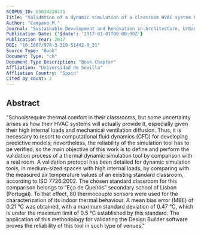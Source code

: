 ```yaml
---
SCOPUS_ID: 85034220775
Title: "Validation of a dynamic simulation of a classroom HVAC system by comparison with a real model"
Author: "Campano M."
Journal: "Sustainable Development and Renovation in Architecture, Urbanism and Engineering"
Publication Date: {'$date': '2017-01-01T00:00:00Z'}
Publication Year: 2017
DOI: "10.1007/978-3-319-51442-0_31"
Source Type: "Book"
Document Type: "ch"
Document Type Description: "Book Chapter"
Affliation: "Universidad de Sevilla"
Affliation Country: "Spain"
Cited by count: 2
---
```


## Abstract
"Schoolsrequire thermal comfort in their classrooms, but some uncertainty arises as how their HVAC systems will actually provide it, especially given their high internal loads and mechanical ventilation diffusion. Thus, it is necessary to resort to computational fluid dynamics (CFD) for developing predictive models; nevertheless, the reliability of the simulation tool has to be verified, so the main objective of this work is to define and perform the validation process of a thermal dynamic simulation tool by comparison with a real room. A validation protocol has been detailed for dynamic simulation tools, in medium-sized spaces with high internal loads, by comparing with the measured air temperature values of an existing standard classroom, according to ISO 7726:2002. The chosen standard classroom for this comparison belongs to “Eça de Queirós” secondary school of Lisbon (Portugal). To that effect, 80 thermocouple sensors were used for the characterization of its indoor thermal behaviour. A mean bias error (MBE) of 0.21 °C was obtained, with a maximum standard deviation of 0.47 °C, which is under the maximum limit of 0.5 °C established by this standard. The application of this methodology for validating the Design Builder software proves the reliability of this tool in such type of venues."
